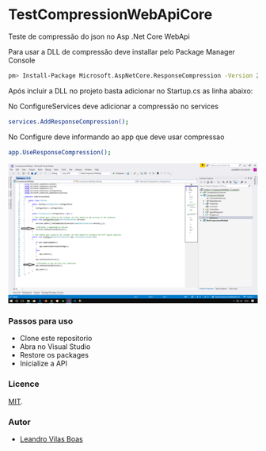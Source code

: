 # TestCompressionWebApiCore
Teste de compressão do json no Asp .Net Core WebApi

Para usar a DLL de compressão deve installar pelo Package Manager Console
```sh
pm> Install-Package Microsoft.AspNetCore.ResponseCompression -Version 2.1.1
```
Após incluir a DLL no projeto basta adicionar no Startup.cs as linha abaixo:

No ConfigureServices deve adicionar a compressão no services
```sh
services.AddResponseCompression();
```
No Configure deve informando ao app que deve usar compressao
```sh
app.UseResponseCompression();
```

![alt text](/image/Startup.png)


### Passos para uso
- Clone este repositorio 
- Abra no Visual Studio
- Restore os packages
- Inicialize a API

### Licence
[MIT](http://opensource.org/licenses/mit-license.php).

### Autor
- [Leandro Vilas Boas](https://br.linkedin.com/in/leandro-vilas-boas-55403b2b)
